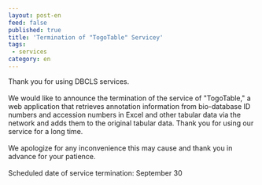 ```yaml
---
layout: post-en
feed: false
published: true
title: 'Termination of "TogoTable" Servicey'
tags:
 - services
category: en
---
```

Thank you for using DBCLS services.<br />
<br />
We would like to announce the termination of the service of  "TogoTable," a web application that retrieves annotation information from bio-database ID numbers and accession numbers in Excel and other tabular data via the network and adds them to the original tabular data. 
Thank you for using our service for a long time.<br />
<br />
We apologize for any inconvenience this may cause and thank you in advance for your patience.<br />
<br />
Scheduled date of service termination: September 30<br />

